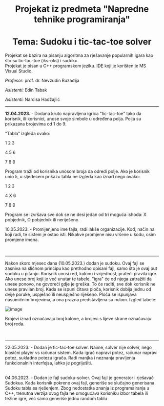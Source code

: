 <h1 align = "center"> Projekat iz predmeta "Napredne tehnike programiranja"</h1>
<h1 align = "center"> Tema: Sudoku i tic-tac-toe solver</h1>

<p>Projekat se bazira na pisanju algoritma za rješavanje popularnih igara kao što su tic-tac-toe (iks-oks) i sudoku. <br>
Projekat je pisan u C++ programskom jeziku. IDE koji je korišten je MS Visual Studio. </p>

<p><i>Profesor: </i> prof. dr. Nevzudin Buzađija</p>

<p><i>Asistenti: </i> Edin Tabak</p>

<i>Asistenti: </i> Narcisa Hadžajlić</p>
<hr>

<b>12.04.2023. </b> - Dodana kruto napravljena igrica "tic-tac-toe" tako da korisnik, ili korisnici, unose svoje simbole u određena polja. Polja su prikazana brojevima od 1 do 9.
<br>

"Tabla" izgleda ovako: 

1 2 3 

4 5 6

7 8 9

Program traži od korisnika unosom broja da odredi polje. Ako je korisnik unio 5, u sljedećem prikazu tabla ne izgleda kao iznad nego ovako: 

1 2 3

4 X 6

7 8 9

Program se izvršava sve dok se ne desi jedan od tri moguća ishoda: X pobjednik, O pobjednik ili neriješeno. 

10.05.2023. - Promijenjeno ime fajla, radi lakše organizacije. Kod, način na koji radi, te sistem je ostao isti. Nikakve promjene nisu vršene u kodu, osim promjene imena.

<br>
<hr>
Nakon skoro mjesec dana (10.05.2023.) dodan je sudoku. Ovaj fajl se zasniva na sličnom principu kao prethodno opisani fajl, samo što je ovaj put sudoku u pitanju. Korisnik unosi red, kolonu i vrijednost, prateći pravila igre. Ako unese broj koji je već unutar te tabele, "igra" će od njega zatražiti da unese ponovo, ne govoreći gdje je greška. To će raditi, sve dok korisnik ne unese pravilan broj. Kada se ispuni čitava ploča, korisnik dobija jednu od dvije poruke, uspješno ili neuspješno riješeno. Ploča se ispunjava nasumičnim brojevima, a ona prazna predstavljena su nulom. 
Izgled tabele:

![image](https://github.com/farisibrisevic/sudoku-i-tic-tac-toe-solver/assets/115661874/8534a407-5a25-45c0-a8c5-d9360e1806e2)


Brojevi iznad označavaju broj kolone, a brojevi s lijeve strane označavaju broj reda. 

<br>
<hr>

22.05.2023. - Dodan je tic-tac-toe solver. Naime, solver nije solver, nego klasični player vs računar sistem. Kada igrač napravi potez, računar napravi potez, sukladno potezu igrača. Radi manjka i neznanja pravljenja funkcionalnih interfejsa, lahko je pogriješiti. 

<br>
04.06.2023. - Dodan je fajl sudoku-solver. Ovaj fajl je generator i rješavač Sudokua. Kada korisnik pokrene ovaj fajl, generiše se slučajno generisana Sudoku tabla sa rješenjem. Zbog nedostatka znanja iz programairanja u C++, trenutna verzija ovog fajla ne omogućava korisniku izbor tabela ili težine igre, već samo generiše jednu random tablu
